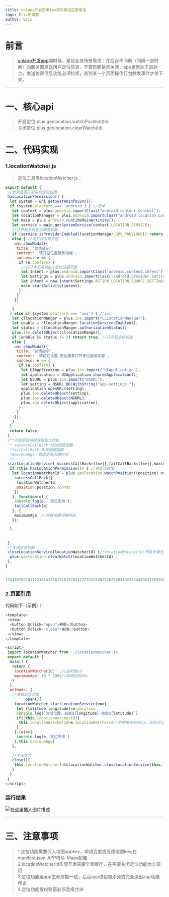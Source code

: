 ```yaml
---
title: uniapp开发安卓ios实时保证应用常活
tags: Eric的博客
author: Eric
---
```



# 前言
>
> [uniapp开发app](https://so.csdn.net/so/search?q=uniapp%E5%BC%80%E5%8F%91app&spm=1001.2101.3001.7020)端时候，某些业务场景需求：在后台不间断（间隔一定时间）向服务器发送用户定位信息，不管页面是否关闭，app是否处于前后台，发送位置信息功能必须持续，直到某一个页面操作行为触发事件才停下来。

* * *

# 一、核心api
>
> 开启定位 plus.geolocation.watchPosition(fn)  
> 关闭定位 plus.geolocation.clearWatch(id)

# 二、代码实现

### 1.locationWatcher.js

> 定位工具类locationWatcher.js：

```js
export default {
 //检测是否开启系统定位权限
 hasLocationPermission() {
  let system = uni.getSystemInfoSync();
  if (system.platform === 'android') { //安卓
   let context = plus.android.importClass("android.content.Context");
   let locationManager = plus.android.importClass("android.location.LocationManager");
   let main = plus.android.runtimeMainActivity();
   let service = main.getSystemService(context.LOCATION_SERVICE);
   //已开启系统定位服务功能
   if (service.isProviderEnabled(locationManager.GPS_PROVIDER)) return true;
   else { //未开启引导开启
    uni.showModal({
     title: '友情提示',
     content: '请开启位置服务功能',
     success: e => {
      if (e.confirm) {
       //打开手机系统gps定位设置页面
       let Intent = plus.android.importClass('android.content.Intent');
       let Settings = plus.android.importClass('android.provider.Settings');
       let intent = new Intent(Settings.ACTION_LOCATION_SOURCE_SETTINGS);
       main.startActivity(intent);
      }
     }
    })

   }
  } else if (system.platform === 'ios') { //ios
   let cllocationManger = plus.ios.import("CLLocationManager");
   let enable = cllocationManger.locationServicesEnabled();
   let status = cllocationManger.authorizationStatus();
   plus.ios.deleteObject(cllocationManger);
   if (enable && status != 2) return true; //已开启定位功能
   else {
    uni.showModal({
     title: '友情提示',
     content: '请前往设置-定位服务打开定位服务功能',
     success: e => {
      if (e.confirm) {
       let UIApplication = plus.ios.import("UIApplication");
       let application = UIApplication.sharedApplication();
       let NSURL = plus.ios.import("NSURL");
       let setting = NSURL.URLWithString("app-settings:");
       application.openURL(setting);
       plus.ios.deleteObject(setting);
       plus.ios.deleteObject(NSURL);
       plus.ios.deleteObject(application);
      }
     }
    });
   }
  }
  return false;
 },
 /**开启后台持续获取定位功能
  * successCallBack:成功回调函数
  *failCallBack:失败回调函数 
  *maximumAge：获取定位间隔时间
  */
 startLocationService( successCallBack=()=>{},failCallBack=()=>{},maximumAge=60*1000) {
  if (this.hasLocationPermission()) { //有定位权限
   let locationWatcherId = plus.geolocation.watchPosition((position) => {
    successCallBack({
     locationWatcherId,
     position:position.coords
    })
   }, function(e) {
    console.log(e, '定位失败');
    failCallBack(e)
   }, {
    maximumAge, //获取位置间隔时间
   });

  }


 },
 //关闭定位功能
 closeLocationService(locationWatcherId) {//locationWatcherId:开启步骤生成的监听器id
  plus.geolocation.clearWatch(locationWatcherId)
 },
}


1234567891011121314151617181920212223242526272829303132333435363738394041424344454647484950515253545556575859606162636465666768697071727374757677787980818283
```

### 2.页面引用

代码如下（示例）：

```js
<template>
 <view>
  <button @click="open">开启</button>
  <button @click="close">关闭</button>
 </view>
</template>

<script>
 import locationWatcher from './locationWatcher.js'
 export default {
  data() {
   return {
    locationWatcherId:'',//监听器id
    maximumAge: 10 * 1000//间隔时间10s
   }
  },
  methods: {
   //开启定位功能
         open(){
    locationWatcher.startLocationService(e=>{
     let {latitude,longitude}=e.position
     console.log(`当前位置，经度${longitude},纬度${latitude}`)
     if(!this.locationWatcherId){
      this.locationWatcherId=e.locationWatcherId//举例保存到data，实际可以缓存到全局
     }
    },(e)=>{
     console.log(e,'定位失败')
    },this.maximumAge)
   },
   
   //关闭定位
   close(){
    this.locationWatcherId&&locationWatcher.closeLocationService(this.locationWatcherId)
   }
  }
 }
</script>
```

### 运行结果

![在这里插入图片描述](https://p3-juejin.byteimg.com/tos-cn-i-k3u1fbpfcp/57bd5762162c452b89ef816e8c3742e7~tplv-k3u1fbpfcp-zoom-1.image)

* * *

# 三、注意事项

> 1.定位功能需要引入地图appkey，申请百度或高德地图key,在manifest.json-APP模块-Maps配置  
> 2.locationWatcherId实际开发需要全局缓存，在需要关闭定位功能地方调用  
> 3.定位功能跟app生命周期一致，后台app进程被杀死或完全退出app功能停止  
> 4.定位功能授权弹窗必须选择允许
